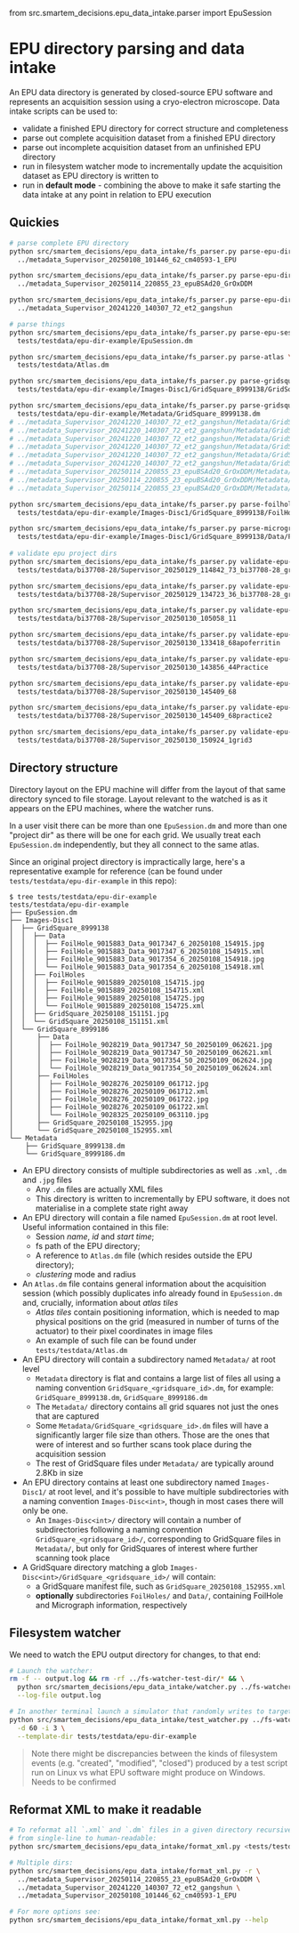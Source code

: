 from src.smartem_decisions.epu_data_intake.parser import EpuSession

# EPU directory parsing and data intake

An EPU data directory is generated by closed-source EPU software and represents an acquisition session
using a cryo-electron microscope. Data intake scripts can be used to:

- validate a finished EPU directory for correct structure and completeness
- parse out complete acquisition dataset from a finished EPU directory
- parse out incomplete acquisition dataset from an unfinished EPU directory
- run in filesystem watcher mode to incrementally update the acquisition dataset as EPU directory is written to
- run in **default mode** - combining the above to make it safe starting the data intake at any point in relation to
  EPU execution

## Quickies

```bash
# parse complete EPU directory
python src/smartem_decisions/epu_data_intake/fs_parser.py parse-epu-dir \
  ../metadata_Supervisor_20250108_101446_62_cm40593-1_EPU

python src/smartem_decisions/epu_data_intake/fs_parser.py parse-epu-dir \
  ../metadata_Supervisor_20250114_220855_23_epuBSAd20_GrOxDDM

python src/smartem_decisions/epu_data_intake/fs_parser.py parse-epu-dir \
  ../metadata_Supervisor_20241220_140307_72_et2_gangshun

# parse things
python src/smartem_decisions/epu_data_intake/fs_parser.py parse-epu-session \
  tests/testdata/epu-dir-example/EpuSession.dm

python src/smartem_decisions/epu_data_intake/fs_parser.py parse-atlas \
  tests/testdata/Atlas.dm

python src/smartem_decisions/epu_data_intake/fs_parser.py parse-gridsquare \
  tests/testdata/epu-dir-example/Images-Disc1/GridSquare_8999138/GridSquare_20250108_151151.xml

python src/smartem_decisions/epu_data_intake/fs_parser.py parse-gridsquare-metadata \
  tests/testdata/epu-dir-example/Metadata/GridSquare_8999138.dm
# ../metadata_Supervisor_20241220_140307_72_et2_gangshun/Metadata/GridSquare_20688814.dm
# ../metadata_Supervisor_20241220_140307_72_et2_gangshun/Metadata/GridSquare_20688837.dm
# ../metadata_Supervisor_20241220_140307_72_et2_gangshun/Metadata/GridSquare_20688878.dm
# ../metadata_Supervisor_20241220_140307_72_et2_gangshun/Metadata/GridSquare_20688880.dm
# ../metadata_Supervisor_20241220_140307_72_et2_gangshun/Metadata/GridSquare_20688768.dm
# ../metadata_Supervisor_20241220_140307_72_et2_gangshun/Metadata/GridSquare_20688766.dm
# ../metadata_Supervisor_20250114_220855_23_epuBSAd20_GrOxDDM/Metadata/GridSquare_13515313.dm
# ../metadata_Supervisor_20250114_220855_23_epuBSAd20_GrOxDDM/Metadata/GridSquare_13515293.dm
# ../metadata_Supervisor_20250114_220855_23_epuBSAd20_GrOxDDM/Metadata/GridSquare_13515237.dm

python src/smartem_decisions/epu_data_intake/fs_parser.py parse-foilhole \
  tests/testdata/epu-dir-example/Images-Disc1/GridSquare_8999138/FoilHoles/FoilHole_9015889_20250108_154725.xml

python src/smartem_decisions/epu_data_intake/fs_parser.py parse-micrograph \
  tests/testdata/epu-dir-example/Images-Disc1/GridSquare_8999138/Data/FoilHole_9015883_Data_9017354_6_20250108_154918.xml
  
# validate epu project dirs
python src/smartem_decisions/epu_data_intake/fs_parser.py validate-epu-dir \
  tests/testdata/bi37708-28/Supervisor_20250129_114842_73_bi37708-28_grid7_EPU

python src/smartem_decisions/epu_data_intake/fs_parser.py validate-epu-dir \
  tests/testdata/bi37708-28/Supervisor_20250129_134723_36_bi37708-28_grid7_EPU

python src/smartem_decisions/epu_data_intake/fs_parser.py validate-epu-dir \
  tests/testdata/bi37708-28/Supervisor_20250130_105058_11

python src/smartem_decisions/epu_data_intake/fs_parser.py validate-epu-dir \
  tests/testdata/bi37708-28/Supervisor_20250130_133418_68apoferritin

python src/smartem_decisions/epu_data_intake/fs_parser.py validate-epu-dir \
  tests/testdata/bi37708-28/Supervisor_20250130_143856_44Practice

python src/smartem_decisions/epu_data_intake/fs_parser.py validate-epu-dir \
  tests/testdata/bi37708-28/Supervisor_20250130_145409_68

python src/smartem_decisions/epu_data_intake/fs_parser.py validate-epu-dir \
  tests/testdata/bi37708-28/Supervisor_20250130_145409_68practice2

python src/smartem_decisions/epu_data_intake/fs_parser.py validate-epu-dir \
  tests/testdata/bi37708-28/Supervisor_20250130_150924_1grid3

```

## Directory structure

Directory layout on the EPU machine will differ from the layout of that
same directory synced to file storage. Layout relevant to the watched
is as it appears on the EPU machines, where the watcher runs.

In a user visit there can be more than one `EpuSession.dm` and more than one "project dir"
as there will be one for each grid. We usually treat each `EpuSession.dm` independently,
but they all connect to the same atlas.

Since an original project directory is impractically large, here's a representative
example for reference (can be found under `tests/testdata/epu-dir-example` in this repo):

```
$ tree tests/testdata/epu-dir-example
tests/testdata/epu-dir-example
├── EpuSession.dm
├── Images-Disc1
│  ├── GridSquare_8999138
│  │  ├── Data
│  │  │  ├── FoilHole_9015883_Data_9017347_6_20250108_154915.jpg
│  │  │  ├── FoilHole_9015883_Data_9017347_6_20250108_154915.xml
│  │  │  ├── FoilHole_9015883_Data_9017354_6_20250108_154918.jpg
│  │  │  └── FoilHole_9015883_Data_9017354_6_20250108_154918.xml
│  │  ├── FoilHoles
│  │  │  ├── FoilHole_9015889_20250108_154715.jpg
│  │  │  ├── FoilHole_9015889_20250108_154715.xml
│  │  │  ├── FoilHole_9015889_20250108_154725.jpg
│  │  │  └── FoilHole_9015889_20250108_154725.xml
│  │  ├── GridSquare_20250108_151151.jpg
│  │  └── GridSquare_20250108_151151.xml
│  └── GridSquare_8999186
│      ├── Data
│      │  ├── FoilHole_9028219_Data_9017347_50_20250109_062621.jpg
│      │  ├── FoilHole_9028219_Data_9017347_50_20250109_062621.xml
│      │  ├── FoilHole_9028219_Data_9017354_50_20250109_062624.jpg
│      │  └── FoilHole_9028219_Data_9017354_50_20250109_062624.xml
│      ├── FoilHoles
│      │  ├── FoilHole_9028276_20250109_061712.jpg
│      │  ├── FoilHole_9028276_20250109_061712.xml
│      │  ├── FoilHole_9028276_20250109_061722.jpg
│      │  ├── FoilHole_9028276_20250109_061722.xml
│      │  └── FoilHole_9028325_20250109_063110.jpg
│      ├── GridSquare_20250108_152955.jpg
│      └── GridSquare_20250108_152955.xml
└── Metadata
    ├── GridSquare_8999138.dm
    └── GridSquare_8999186.dm
```

- An EPU directory consists of multiple subdirectories as well as `.xml`, `.dm` and `.jpg` files
  - Any `.dm` files are actually XML files
  - This directory is written to incrementally by EPU software, it does not materialise in a complete state right away
- An EPU directory will contain a file named `EpuSession.dm` at root level. Useful information contained in this file:
  - Session _name_, _id_ and _start time_;
  - fs path of the EPU directory;
  - A reference to `Atlas.dm` file (which resides outside the EPU directory);
  - _clustering_ mode and radius
- An `Atlas.dm` file contains general information about the acquisition session (which possibly duplicates info already
  found in `EpuSession.dm` and, crucially, information about _atlas tiles_
  - _Atlas tiles_ contain positioning information, which is needed to map physical positions on the grid (measured in
    number of turns of the actuator) to their pixel coordinates in image files
  - An example of such file can be found under `tests/testdata/Atlas.dm`
- An EPU directory will contain a subdirectory named `Metadata/` at root level
  - `Metadata` directory is flat and contains a large list of files all using a naming convention
    `GridSquare_<gridsquare_id>.dm`, for example: `GridSquare_8999138.dm`, `GridSquare_8999186.dm`
  - The `Metadata/` directory contains all grid squares not just the ones that are captured
  - Some `Metadata/GridSquare_<gridsquare_id>.dm` files will have a significantly larger file size than others.
    Those are the ones that were of interest and so further scans took place during the acquisition session
  - The rest of GridSquare files under `Metadata/` are typically around 2.8Kb in size
- An EPU directory contains at least one subdirectory named `Images-Disc1/` at root level,
  and it's possible to have multiple subdirectories with a naming convention `Images-Disc<int>`, though in most
  cases there will only be one. 
  - An `Images-Disc<int>/` directory will contain a number of subdirectories following a naming convention
    `GridSquare_<gridsquare_id>/`, corresponding to GridSquare files in `Metadata/`, but only for GridSquares of
    interest where further scanning took place
- A GridSquare directory matching a glob `Images-Disc<int>/GridSquare_<gridsquare_id>/` will contain:
  - a GridSquare manifest file, such as `GridSquare_20250108_152955.xml`
  - **optionally** subdirectories `FoilHoles/` and `Data/`, containing FoilHole and Micrograph information, respectively


## Filesystem watcher

We need to watch the EPU output directory for changes, to that end:

```bash
# Launch the watcher:
rm -f -- output.log && rm -rf ../fs-watcher-test-dir/* && \
  python src/smartem_decisions/epu_data_intake/watcher.py ../fs-watcher-test-dir/ \
  --log-file output.log

# In another terminal launch a simulator that randomly writes to target dir:
python src/smartem_decisions/epu_data_intake/test_watcher.py ../fs-watcher-test-dir \
  -d 60 -i 3 \
  --template-dir tests/testdata/epu-dir-example
```

> Note there might be discrepancies between the kinds of filesystem events (e.g. "created", "modified", "closed")
> produced by a test script run on Linux vs what EPU software might produce on Windows. Needs to be confirmed


## Reformat XML to make it readable

```bash
# To reformat all `.xml` and `.dm` files in a given directory recursively, rewriting in-place
# from single-line to human-readable:
python src/smartem_decisions/epu_data_intake/format_xml.py <tests/testdata/some_dir> -r

# Multiple dirs:
python src/smartem_decisions/epu_data_intake/format_xml.py -r \
  ../metadata_Supervisor_20250114_220855_23_epuBSAd20_GrOxDDM \
  ../metadata_Supervisor_20241220_140307_72_et2_gangshun \
  ../metadata_Supervisor_20250108_101446_62_cm40593-1_EPU

# For more options see:
python src/smartem_decisions/epu_data_intake/format_xml.py --help
```
